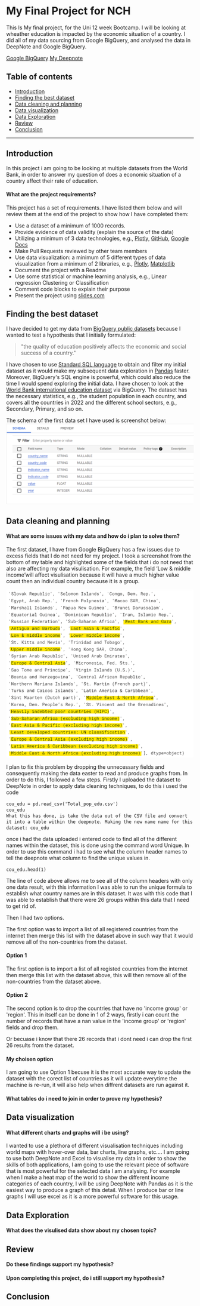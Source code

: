 # My Final Project for NCH

This Is My final project, for the Uni 12 week Bootcamp. I will be looking at wheather education is impacted by the economic situation of a country. I did all of my data sourcing from Google BigQuery, and analysed the data in DeepNote and Google BigQuery.

[Google BigQuery](https://console.cloud.google.com/bigquery)
[My Deepnote](https://deepnote.com/workspace/t-j-summer-378b-a69dcfb9-9ce8-41e5-8992-039412d23981/project/Untitled-project-03543aaf-62db-4071-94c7-8ba42077a5ae/%2FFinal%20Project.ipynb)

## Table of contents
- [Introduction](#Introduction)
- [Finding the best dataset](#Finding-the-best-dataset)
- [Data cleaning and planning](#Data-cleaning-and-planning)
- [Data visualization](#Data-visualization)
- [Data Exploration](#Data-Exploration)
- [Review](#Review)
- [Conclusion](#Conclusion)

---
## Introduction

In this project i am going to be looking at multiple datasets from the World Bank, in order to answer my question of does a economic situation of a country affect their rate of education.

#### What are the project requirements?

This project has a set of requirements. I have listed them below and will review them at the end of the project to show how I have completed them:

- Use a dataset of a minimum of 1000 records.
- Provide evidence of data validity (explain the source of the data)
- Utilizing a minimum of 3 data technologies, e.g., [Plotly](https://plotly.com/python/), [GitHub](https://docs.github.com/en), [Google Docs](https://support.google.com/docs/topic/9046002?hl=en-GB&ref_topic=1382883)
- Make Pull Requests reviewed by other team members
- Use data visualization: a minimum of 5 different types of data visualization from a minimum of 2 libraries, e.g., [Plotly](https://plotly.com/python/), [Matplotlib](https://matplotlib.org/stable/index.html)
- Document the project with a Readme
- Use some statistical or machine learning analysis, e.g., Linear regression Clustering or Classification
- Comment code blocks to explain their purpose
- Present the project using [slides.com](https://slides.com/)
## Finding the best dataset		

I have decided to get my data from [BigQuery public datasets](https://cloud.google.com/bigquery/public-data?_ga=2.180085732.-1903192553.1663671110) because I wanted to test a hypothesis that I initially formulated: 

> "the quality of education positively affects the economic and social success of a country." 

I have chosen to use [Standard SQL language](https://cloud.google.com/bigquery/docs/reference/standard-sql/introduction) to obtain and filter my initial dataset as it would make my subsequent data exploration in [Pandas](https://pandas.pydata.org/docs/) faster. Moreover, BigQuery's SQL engine is powerful, which could also reduce the time I would spend exploring the initial data.
I have chosen to look at the [World Bank international education dataset](https://datacatalog.worldbank.org/search/dataset/0038480) via BigQuery. The dataset has the necessary statistics, e.g., the student population in each country, and covers all the countries in 2022 and the different school sectors, e.g., Secondary, Primary, and so on.


The schema of the first data set I have used is screenshot below:
![education_schema](Education_scema.png)

	
## Data cleaning and planning	
#### What are some issues with my data and how do i plan to solve them?	

The first dataset, I have from Google BigQuery has a few issues due to excess fields that I do not need for my project. 
I took a screenshot from the bottom of my table and highlighted some of the fields that i do not need that also are affecting my data visulisation. For example, the field ‘Low & middle income’will affect visulisation because it will have a much higher value count then an individual country because it is a group.

![Screenshot](Data_cleaning_ss.png)

I plan to fix this problem by dropping the unnecessary fields and consequently making the data easter to read and produce graphs from. In order to do this, I followed a few steps. 
Firstly I uploaded the dataset to DeepNote in order to apply data cleaning techniques, to do this i used the code 
```
cou_edu = pd.read_csv('Total_pop_edu.csv')
cou_edu
What this has done, is take the data out of the CSV file and convert it into a table within the deepnote. Making the new name name for this dataset: cou_edu
```
once i had the data uploaded i entered code to find all of the different names within the dataset, this is done using the command word Unique. In order to use this command i had to see what the column header names to tell the deepnote what column to find the unique values in. 
```
cou_edu.head(1)
```
The line of code above allows me to see all of the column headers with only one data result, with this information I was able to run the unique formula to establish what country names are in this dataset. It was with this code that I was able to establish that there were 26 groups within this data that I need to get rid of.

Then I had two options.

The first option was to import a list of all registered countries from the internet then merge this list with the dataset above in such way that it would remove all of the non-countries from the dataset.

#### Option 1
The first option is to import a list of all registed countries from the internet then merge this list with the dataset above, this will then remove all of the non-countries from the dataset above.

#### Option 2

The second option is to drop the countries that have no 'income group' or 'region'.
This in itself can be done in 1 of 2 ways, firstly i can count the number of records that have a nan value in the 'income group' or 'region' fields and drop them.

Or becuase i know that there 26 records that i dont need i can drop the first 26 results from the dataset.

#### My choisen option
I am going to use Option 1 becuse it is the most accurate way to update the dataset with the corect list of countries as it will update everytime the machine is re-run, it will also help when diffrent datasets are run against it.

#### What tables do i need to join in order to prove my hypothesis?	
## Data visualization	

#### What different charts and graphs will i be using?	

I wanted to use a plethora of different visualisation techniques including world maps with hover-over data, bar charts, line graphs, etc….
I am going to use both DeepNote and Excel to visualise my data in order to show the skills of both applications, I am going to use the relevant piece of software that is most powerful for the selected data I am analysing. For example when I make a heat map of the world to show the different income categories of each country, I will be using DeepNote with Pandas as it is the easiest way to produce a graph of this detail. When I produce bar or line graphs I will use excel as it is a more powerful software for this usage. 

## Data Exploration
#### What does the visulised data show about my chosen topic?	
## Review	
#### Do these findings support my hypothesis?	
#### Upon completing this project, do i still support my hypothesis?	
## Conclusion
